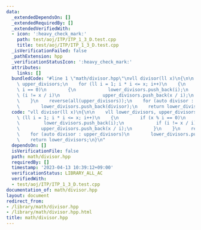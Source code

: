 ```yaml
---
data:
  _extendedDependsOn: []
  _extendedRequiredBy: []
  _extendedVerifiedWith:
  - icon: ':heavy_check_mark:'
    path: test/aoj/ITP/ITP_1_3_D.test.cpp
    title: test/aoj/ITP/ITP_1_3_D.test.cpp
  _isVerificationFailed: false
  _pathExtension: hpp
  _verificationStatusIcon: ':heavy_check_mark:'
  attributes:
    links: []
  bundledCode: "#line 1 \"math/divisor.hpp\"\nvll divisor(ll x)\n{\n\n    vll lower_divisors,\
    \ upper_divisors;\n    for (ll i = 1; i * i <= x; i++)\n    {\n        if (x %\
    \ i == 0)\n        {\n            lower_divisors.push_back(i);\n            if\
    \ (i != x / i)\n                upper_divisors.push_back(x / i);\n        }\n\
    \    }\n    reverse(all(upper_divisors));\n    for (auto divisor : upper_divisors)\n\
    \        lower_divisors.push_back(divisor);\n    return lower_divisors;\n}\n"
  code: "vll divisor(ll x)\n{\n\n    vll lower_divisors, upper_divisors;\n    for\
    \ (ll i = 1; i * i <= x; i++)\n    {\n        if (x % i == 0)\n        {\n   \
    \         lower_divisors.push_back(i);\n            if (i != x / i)\n        \
    \        upper_divisors.push_back(x / i);\n        }\n    }\n    reverse(all(upper_divisors));\n\
    \    for (auto divisor : upper_divisors)\n        lower_divisors.push_back(divisor);\n\
    \    return lower_divisors;\n}\n"
  dependsOn: []
  isVerificationFile: false
  path: math/divisor.hpp
  requiredBy: []
  timestamp: '2023-04-13 10:39:12+09:00'
  verificationStatus: LIBRARY_ALL_AC
  verifiedWith:
  - test/aoj/ITP/ITP_1_3_D.test.cpp
documentation_of: math/divisor.hpp
layout: document
redirect_from:
- /library/math/divisor.hpp
- /library/math/divisor.hpp.html
title: math/divisor.hpp
---
```

